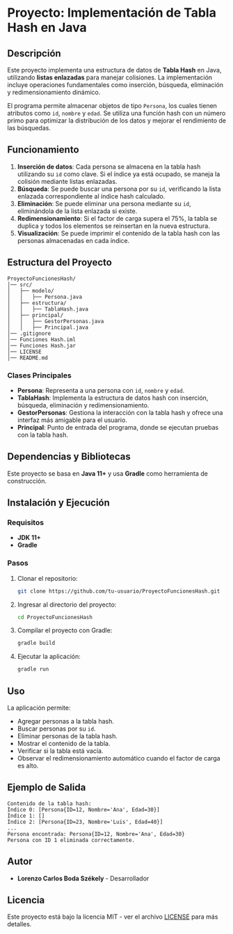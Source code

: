 # Proyecto: Implementación de Tabla Hash en Java

## Descripción

Este proyecto implementa una estructura de datos de **Tabla Hash** en Java, utilizando **listas enlazadas** para manejar colisiones. La implementación incluye operaciones fundamentales como inserción, búsqueda, eliminación y redimensionamiento dinámico. 

El programa permite almacenar objetos de tipo `Persona`, los cuales tienen atributos como `id`, `nombre` y `edad`. Se utiliza una función hash con un número primo para optimizar la distribución de los datos y mejorar el rendimiento de las búsquedas.

## Funcionamiento

1. **Inserción de datos**: Cada persona se almacena en la tabla hash utilizando su `id` como clave. Si el índice ya está ocupado, se maneja la colisión mediante listas enlazadas.
2. **Búsqueda**: Se puede buscar una persona por su `id`, verificando la lista enlazada correspondiente al índice hash calculado.
3. **Eliminación**: Se puede eliminar una persona mediante su `id`, eliminándola de la lista enlazada si existe.
4. **Redimensionamiento**: Si el factor de carga supera el 75%, la tabla se duplica y todos los elementos se reinsertan en la nueva estructura.
5. **Visualización**: Se puede imprimir el contenido de la tabla hash con las personas almacenadas en cada índice.

## Estructura del Proyecto

```
ProyectoFuncionesHash/
│── src/
│   ├── modelo/
│   │   ├── Persona.java
│   ├── estructura/
│   │   ├── TablaHash.java
│   ├── principal/
│   │   ├── GestorPersonas.java
│   │   ├── Principal.java
│── .gitignore
│── Funciones Hash.iml
│── Funciones Hash.jar
│── LICENSE
│── README.md

```

### Clases Principales

- **Persona**: Representa a una persona con `id`, `nombre` y `edad`.
- **TablaHash**: Implementa la estructura de datos hash con inserción, búsqueda, eliminación y redimensionamiento.
- **GestorPersonas**: Gestiona la interacción con la tabla hash y ofrece una interfaz más amigable para el usuario.
- **Principal**: Punto de entrada del programa, donde se ejecutan pruebas con la tabla hash.

## Dependencias y Bibliotecas

Este proyecto se basa en **Java 11+** y usa **Gradle** como herramienta de construcción.

## Instalación y Ejecución

### Requisitos

- **JDK 11+**
- **Gradle**

### Pasos

1. Clonar el repositorio:
   ```sh
   git clone https://github.com/tu-usuario/ProyectoFuncionesHash.git
   ```
2. Ingresar al directorio del proyecto:
   ```sh
   cd ProyectoFuncionesHash
   ```
3. Compilar el proyecto con Gradle:
   ```sh
   gradle build
   ```
4. Ejecutar la aplicación:
   ```sh
   gradle run
   ```

## Uso

La aplicación permite:

- Agregar personas a la tabla hash.
- Buscar personas por su `id`.
- Eliminar personas de la tabla hash.
- Mostrar el contenido de la tabla.
- Verificar si la tabla está vacía.
- Observar el redimensionamiento automático cuando el factor de carga es alto.

## Ejemplo de Salida

```
Contenido de la tabla hash:
Índice 0: [Persona{ID=12, Nombre='Ana', Edad=30}]
Índice 1: []
Índice 2: [Persona{ID=23, Nombre='Luis', Edad=40}]
...
Persona encontrada: Persona{ID=12, Nombre='Ana', Edad=30}
Persona con ID 1 eliminada correctamente.
```

## Autor

- **Lorenzo Carlos Boda Székely** - Desarrollador

## Licencia

Este proyecto está bajo la licencia MIT - ver el archivo [LICENSE](LICENSE) para más detalles.

